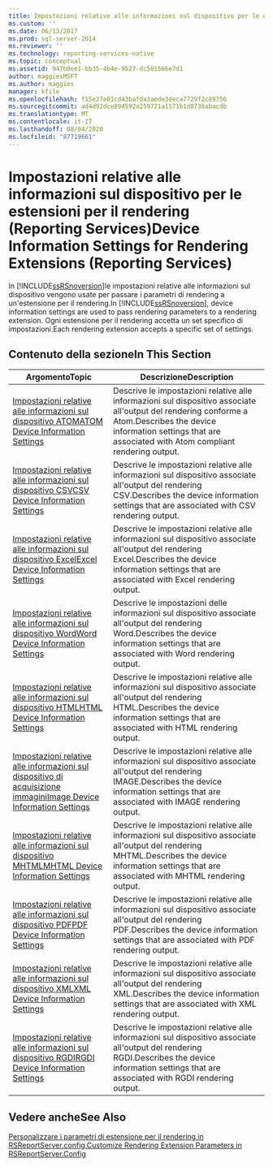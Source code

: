 ```yaml
---
title: Impostazioni relative alle informazioni sul dispositivo per le estensioni per il rendering (Reporting Services) | Microsoft Docs
ms.custom: ''
ms.date: 06/13/2017
ms.prod: sql-server-2014
ms.reviewer: ''
ms.technology: reporting-services-native
ms.topic: conceptual
ms.assetid: 947b0ee1-bb35-4b4e-9527-dc501566e7d1
author: maggiesMSFT
ms.author: maggies
manager: kfile
ms.openlocfilehash: f15e27e01cd43bafda3aede3deca7729f2c89756
ms.sourcegitcommit: ad4d92dce894592a259721a1571b1d8736abacdb
ms.translationtype: MT
ms.contentlocale: it-IT
ms.lasthandoff: 08/04/2020
ms.locfileid: "87719661"
---
```

# <a name="device-information-settings-for-rendering-extensions-reporting-services"></a><span data-ttu-id="2f114-102">Impostazioni relative alle informazioni sul dispositivo per le estensioni per il rendering (Reporting Services)</span><span class="sxs-lookup"><span data-stu-id="2f114-102">Device Information Settings for Rendering Extensions (Reporting Services)</span></span>
  <span data-ttu-id="2f114-103">In [!INCLUDE[ssRSnoversion](../includes/ssrsnoversion-md.md)]le impostazioni relative alle informazioni sul dispositivo vengono usate per passare i parametri di rendering a un'estensione per il rendering.</span><span class="sxs-lookup"><span data-stu-id="2f114-103">In [!INCLUDE[ssRSnoversion](../includes/ssrsnoversion-md.md)], device information settings are used to pass rendering parameters to a rendering extension.</span></span> <span data-ttu-id="2f114-104">Ogni estensione per il rendering accetta un set specifico di impostazioni.</span><span class="sxs-lookup"><span data-stu-id="2f114-104">Each rendering extension accepts a specific set of settings.</span></span>  
  
## <a name="in-this-section"></a><span data-ttu-id="2f114-105">Contenuto della sezione</span><span class="sxs-lookup"><span data-stu-id="2f114-105">In This Section</span></span>  
  
|<span data-ttu-id="2f114-106">Argomento</span><span class="sxs-lookup"><span data-stu-id="2f114-106">Topic</span></span>|<span data-ttu-id="2f114-107">Descrizione</span><span class="sxs-lookup"><span data-stu-id="2f114-107">Description</span></span>|  
|-----------|-----------------|  
|[<span data-ttu-id="2f114-108">Impostazioni relative alle informazioni sul dispositivo ATOM</span><span class="sxs-lookup"><span data-stu-id="2f114-108">ATOM Device Information Settings</span></span>](../../2014/reporting-services/atom-device-information-settings.md)|<span data-ttu-id="2f114-109">Descrive le impostazioni relative alle informazioni sul dispositivo associate all'output del rendering conforme a Atom.</span><span class="sxs-lookup"><span data-stu-id="2f114-109">Describes the device information settings that are associated with Atom compliant rendering output.</span></span>|  
|[<span data-ttu-id="2f114-110">Impostazioni relative alle informazioni sul dispositivo CSV</span><span class="sxs-lookup"><span data-stu-id="2f114-110">CSV Device Information Settings</span></span>](csv-device-information-settings.md)|<span data-ttu-id="2f114-111">Descrive le impostazioni relative alle informazioni sul dispositivo associate all'output del rendering CSV.</span><span class="sxs-lookup"><span data-stu-id="2f114-111">Describes the device information settings that are associated with CSV rendering output.</span></span>|  
|[<span data-ttu-id="2f114-112">Impostazioni relative alle informazioni sul dispositivo Excel</span><span class="sxs-lookup"><span data-stu-id="2f114-112">Excel Device Information Settings</span></span>](excel-device-information-settings.md)|<span data-ttu-id="2f114-113">Descrive le impostazioni relative alle informazioni sul dispositivo associate all'output del rendering Excel.</span><span class="sxs-lookup"><span data-stu-id="2f114-113">Describes the device information settings that are associated with Excel rendering output.</span></span>|  
|[<span data-ttu-id="2f114-114">Impostazioni relative alle informazioni sul dispositivo Word</span><span class="sxs-lookup"><span data-stu-id="2f114-114">Word Device Information Settings</span></span>](word-device-information-settings.md)|<span data-ttu-id="2f114-115">Descrive le impostazioni delle informazioni sul dispositivo associate all'output del rendering Word.</span><span class="sxs-lookup"><span data-stu-id="2f114-115">Describes the device information settings that are associated with Word rendering output.</span></span>|  
|[<span data-ttu-id="2f114-116">Impostazioni relative alle informazioni sul dispositivo HTML</span><span class="sxs-lookup"><span data-stu-id="2f114-116">HTML Device Information Settings</span></span>](html-device-information-settings.md)|<span data-ttu-id="2f114-117">Descrive le impostazioni relative alle informazioni sul dispositivo associate all'output del rendering HTML.</span><span class="sxs-lookup"><span data-stu-id="2f114-117">Describes the device information settings that are associated with HTML rendering output.</span></span>|  
|[<span data-ttu-id="2f114-118">Impostazioni relative alle informazioni sul dispositivo di acquisizione immagini</span><span class="sxs-lookup"><span data-stu-id="2f114-118">Image Device Information Settings</span></span>](image-device-information-settings.md)|<span data-ttu-id="2f114-119">Descrive le impostazioni relative alle informazioni sul dispositivo associate all'output del rendering IMAGE.</span><span class="sxs-lookup"><span data-stu-id="2f114-119">Describes the device information settings that are associated with IMAGE rendering output.</span></span>|  
|[<span data-ttu-id="2f114-120">Impostazioni relative alle informazioni sul dispositivo MHTML</span><span class="sxs-lookup"><span data-stu-id="2f114-120">MHTML Device Information Settings</span></span>](mhtml-device-information-settings.md)|<span data-ttu-id="2f114-121">Descrive le impostazioni relative alle informazioni sul dispositivo associate all'output del rendering MHTML.</span><span class="sxs-lookup"><span data-stu-id="2f114-121">Describes the device information settings that are associated with MHTML rendering output.</span></span>|  
|[<span data-ttu-id="2f114-122">Impostazioni relative alle informazioni sul dispositivo PDF</span><span class="sxs-lookup"><span data-stu-id="2f114-122">PDF Device Information Settings</span></span>](pdf-device-information-settings.md)|<span data-ttu-id="2f114-123">Descrive le impostazioni relative alle informazioni sul dispositivo associate all'output del rendering PDF.</span><span class="sxs-lookup"><span data-stu-id="2f114-123">Describes the device information settings that are associated with PDF rendering output.</span></span>|  
|[<span data-ttu-id="2f114-124">Impostazioni relative alle informazioni sul dispositivo XML</span><span class="sxs-lookup"><span data-stu-id="2f114-124">XML Device Information Settings</span></span>](xml-device-information-settings.md)|<span data-ttu-id="2f114-125">Descrive le impostazioni relative alle informazioni sul dispositivo associate all'output del rendering XML.</span><span class="sxs-lookup"><span data-stu-id="2f114-125">Describes the device information settings that are associated with XML rendering output.</span></span>|  
|[<span data-ttu-id="2f114-126">Impostazioni relative alle informazioni sul dispositivo RGDI</span><span class="sxs-lookup"><span data-stu-id="2f114-126">RGDI Device Information Settings</span></span>](rgdi-device-information-settings.md)|<span data-ttu-id="2f114-127">Descrive le impostazioni relative alle informazioni sul dispositivo associate all'output del rendering RGDI.</span><span class="sxs-lookup"><span data-stu-id="2f114-127">Describes the device information settings that are associated with RGDI rendering output.</span></span>|  
  
## <a name="see-also"></a><span data-ttu-id="2f114-128">Vedere anche</span><span class="sxs-lookup"><span data-stu-id="2f114-128">See Also</span></span>  
 [<span data-ttu-id="2f114-129">Personalizzare i parametri di estensione per il rendering in RSReportServer.config.</span><span class="sxs-lookup"><span data-stu-id="2f114-129">Customize Rendering Extension Parameters in RSReportServer.Config</span></span>](customize-rendering-extension-parameters-in-rsreportserver-config.md)  
  
  
